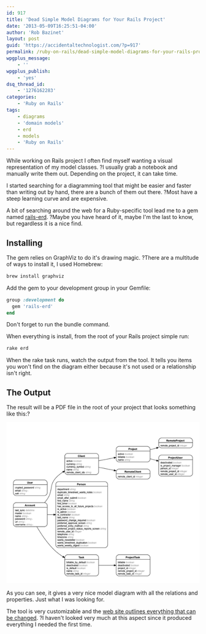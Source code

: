 ```yaml
---
id: 917
title: 'Dead Simple Model Diagrams for Your Rails Project'
date: '2013-05-09T16:25:51-04:00'
author: 'Rob Bazinet'
layout: post
guid: 'https://accidentaltechnologist.com/?p=917'
permalink: /ruby-on-rails/dead-simple-model-diagrams-for-your-rails-project/
wpgplus_message:
    - ''
wpgplus_publish:
    - 'yes'
dsq_thread_id:
    - '1276162283'
categories:
    - 'Ruby on Rails'
tags:
    - diagrams
    - 'domain models'
    - erd
    - models
    - 'Ruby on Rails'
---
```


While working on Rails project I often find myself wanting a visual representation of my model classes. ?I usually grab a notebook and manually write them out. Depending on the project, it can take time.

I started searching for a diagramming tool that might be easier and faster than writing out by hand, there are a bunch of them out there. ?Most have a steep learning curve and are expensive.

A bit of searching around the web for a Ruby-specific tool lead me to a gem named [rails-erd](https://github.com/voormedia/rails-erd). ?Maybe you have heard of it, maybe I'm the last to know, but regardless it is a nice find.

## Installing

The gem relies on GraphViz to do it's drawing magic. ?There are a multitude of ways to install it, I used Homebrew:

```bash
brew install graphviz
```

Add the gem to your development group in your Gemfile:

```ruby
group :development do
  gem 'rails-erd'
end
```

Don't forget to run the bundle command.

When everything is install, from the root of your Rails project simple run:

```bash
rake erd
```

When the rake task runs, watch the output from the tool. It tells you items you won't find on the diagram either because it's not used or a relationship isn't right.

## The Output

The result will be a PDF file in the root of your project that looks something like this:?

![Erd](/assets/img/2013/05/erd1.png "erd.png")

As you can see, it gives a very nice model diagram with all the relations and properties. Just what I was looking for.

The tool is very customizable and the [web site outlines everything that can be changed](https://rails-erd.rubyforge.org/customise.html). ?I haven't looked very much at this aspect since it produced everything I needed the first time.